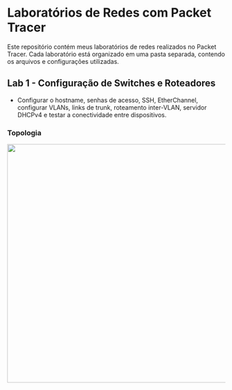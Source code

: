 # Laboratórios de Redes com Packet Tracer

Este repositório contém meus laboratórios de redes realizados no Packet Tracer. Cada laboratório está organizado em uma pasta separada, contendo os arquivos e configurações utilizadas.

## Lab 1 - Configuração de Switches e Roteadores
- Configurar o hostname, senhas de acesso, SSH, EtherChannel, configurar VLANs, links de trunk, roteamento inter-VLAN, servidor DHCPv4 e testar a conectividade entre dispositivos.

### Topologia

<div align='left'>
   <img src='https://github.com/user-attachments/assets/e2dcdeb5-4d1e-4c87-afea-929406a1ae89' height='550'/>
<div/><br> 


